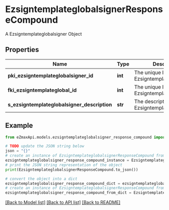 # EzsigntemplateglobalsignerResponseCompound

A Ezsigntemplateglobalsigner Object

## Properties

Name | Type | Description | Notes
------------ | ------------- | ------------- | -------------
**pki_ezsigntemplateglobalsigner_id** | **int** | The unique ID of the Ezsigntemplateglobalsigner | 
**fki_ezsigntemplateglobal_id** | **int** | The unique ID of the Ezsigntemplateglobal | 
**s_ezsigntemplateglobalsigner_description** | **str** | The description of the Ezsigntemplateglobalsigner | 

## Example

```python
from eZmaxApi.models.ezsigntemplateglobalsigner_response_compound import EzsigntemplateglobalsignerResponseCompound

# TODO update the JSON string below
json = "{}"
# create an instance of EzsigntemplateglobalsignerResponseCompound from a JSON string
ezsigntemplateglobalsigner_response_compound_instance = EzsigntemplateglobalsignerResponseCompound.from_json(json)
# print the JSON string representation of the object
print(EzsigntemplateglobalsignerResponseCompound.to_json())

# convert the object into a dict
ezsigntemplateglobalsigner_response_compound_dict = ezsigntemplateglobalsigner_response_compound_instance.to_dict()
# create an instance of EzsigntemplateglobalsignerResponseCompound from a dict
ezsigntemplateglobalsigner_response_compound_from_dict = EzsigntemplateglobalsignerResponseCompound.from_dict(ezsigntemplateglobalsigner_response_compound_dict)
```
[[Back to Model list]](../README.md#documentation-for-models) [[Back to API list]](../README.md#documentation-for-api-endpoints) [[Back to README]](../README.md)


